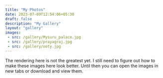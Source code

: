 ```yaml
---
title: "My Photos"
date: 2023-07-09T12:54:06+05:30
draft: false
description: "My Gallery"
layout: "gallery"
images:
 - src: /gallery/Mysuru_palace.jpg
 - src: /gallery/prayagraj.jpg
 - src: /gallery/ooty.jpg
---
```


The rendering here is not the greatest yet. I still need to figure out how to make these images here look better. Until then you can open the images in new tabs or download and view them.
